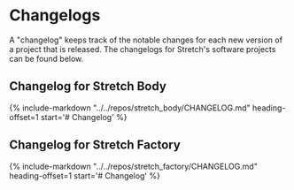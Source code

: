 # Changelogs

A "changelog" keeps track of the notable changes for each new version of a project that is released. The changelogs for Stretch's software projects can be found below.

## Changelog for Stretch Body

{%
   include-markdown "../../repos/stretch_body/CHANGELOG.md"
   heading-offset=1
   start='# Changelog'
%}

## Changelog for Stretch Factory

{%
   include-markdown "../../repos/stretch_factory/CHANGELOG.md"
   heading-offset=1
   start='# Changelog'
%}
